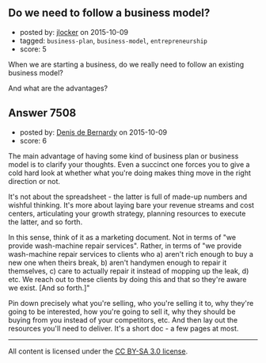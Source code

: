 ## Do we need to follow a business model?

- posted by: [jlocker](https://stackexchange.com/users/4774502/jlocker) on 2015-10-09
- tagged: `business-plan`, `business-model`, `entrepreneurship`
- score: 5

When we are starting a business, do we really need to follow an existing business model?

And what are the advantages?


## Answer 7508

- posted by: [Denis de Bernardy](https://stackexchange.com/users/182468/denis-de-bernardy) on 2015-10-09
- score: 6

The main advantage of having some kind of business plan or business model is to clarify your thoughts. Even a succinct one forces you to give a cold hard look at whether what you're doing makes thing move in the right direction or not.

It's not about the spreadsheet - the latter is full of made-up numbers and wishful thinking. It's more about laying bare your revenue streams and cost centers, articulating your growth strategy, planning resources to execute the latter, and so forth.

In this sense, think of it as a marketing document. Not in terms of "we provide wash-machine repair services". Rather, in terms of "we provide wash-machine repair services to clients who a) aren't rich enough to buy a new one when theirs break, b) aren't handymen enough to repair it themselves, c) care to actually repair it instead of mopping up the leak, d) etc. We reach out to these clients by doing this and that so they're aware we exist. [And so forth.]"

Pin down precisely what you're selling, who you're selling it to, why they're going to be interested, how you're going to sell it, why they should be buying from you instead of your competitors, etc. And then lay out the resources you'll need to deliver. It's a short doc - a few pages at most.



---

All content is licensed under the [CC BY-SA 3.0 license](https://creativecommons.org/licenses/by-sa/3.0/).
